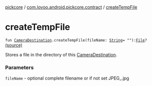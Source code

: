 [pickcore](../index.md) / [com.lovoo.android.pickcore.contract](index.md) / [createTempFile](./create-temp-file.md)

# createTempFile

`fun `[`CameraDestination`](-camera-destination/index.md)`.createTempFile(fileName: `[`String`](https://kotlinlang.org/api/latest/jvm/stdlib/kotlin/-string/index.html)` = ""): `[`File`](https://docs.oracle.com/javase/8/docs/api/java/io/File.html)`?` [(source)](https://github.com/lovoo/android-pickpic/blob/master/pickcore/src/main/kotlin/com/lovoo/android/pickcore/contract/CameraDestination.kt#L41)

Stores a file in the directory of this [CameraDestination](-camera-destination/index.md).

### Parameters

`fileName` - optional complete filename or if not set JPEG_.jpg